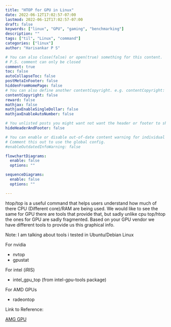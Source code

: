 ```yaml
---
title: "HTOP for GPU in Linux"
date: 2022-06-12T17:02:57-07:00
lastmod: 2022-06-12T17:02:57-07:00
draft: false
keywords: ["linux", "GPU", "gaming", "benchmarking"]
description: ""
tags: ["til", "Linux", "command"]
categories: ["linux"]
author: "Harisankar P S"

# You can also close(false) or open(true) something for this content.
# P.S. comment can only be closed
comment: true
toc: false
autoCollapseToc: false
postMetaInFooter: false
hiddenFromHomePage: false
# You can also define another contentCopyright. e.g. contentCopyright: "This is another copyright."
contentCopyright: false
reward: false
mathjax: false
mathjaxEnableSingleDollar: false
mathjaxEnableAutoNumber: false

# You unlisted posts you might want not want the header or footer to show
hideHeaderAndFooter: false

# You can enable or disable out-of-date content warning for individual post.
# Comment this out to use the global config.
#enableOutdatedInfoWarning: false

flowchartDiagrams:
  enable: false
  options: ""

sequenceDiagrams:
  enable: false
  options: ""

---
```


htop/top is a useful command that helps users understand how much of there CPU (Different core)/RAM are being used. We would like to see the same for GPU there are tools that provide that, but sadly unlike cpu top/htop the ones for GPU are sadly fragmented. Based on your GPU vendor we have different tools to provide us this graphical info.

Note: I am talking about tools i tested in Ubuntu/Debian Linux

For nvidia

* nvtop
* gpustat


For intel (iRIS)

* intel_gpu_top (from intel-gpu-tools package)

For AMD GPUs

* radeontop

Link to Reference:

[AMG GPU](https://linuxhint.com/apps-monitor-amd-gpu-linux/)
